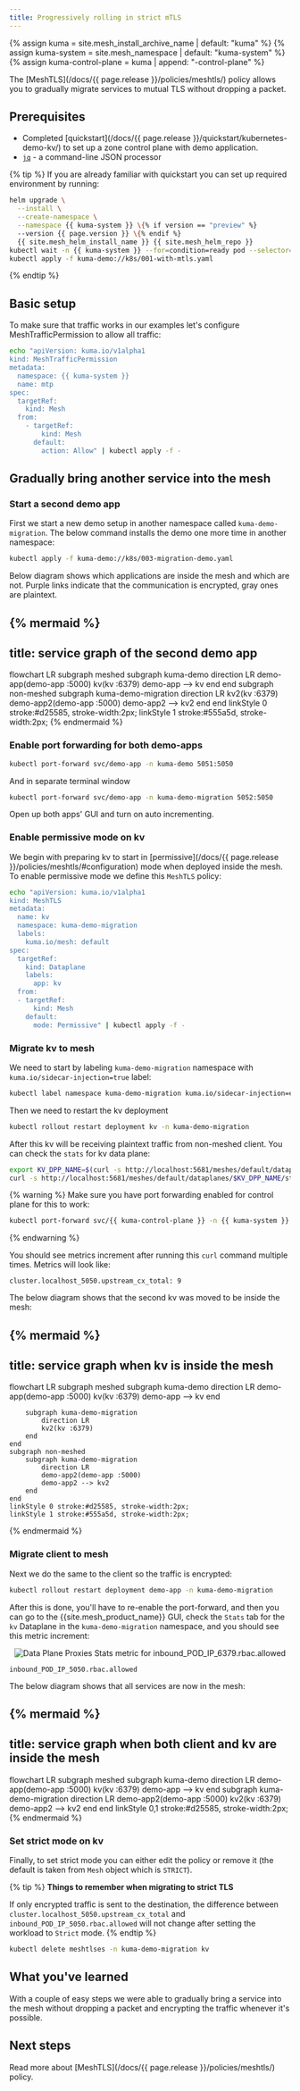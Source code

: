 ```yaml
---
title: Progressively rolling in strict mTLS
---
```


{% assign kuma = site.mesh_install_archive_name | default: "kuma" %}
{% assign kuma-system = site.mesh_namespace | default: "kuma-system" %}
{% assign kuma-control-plane = kuma | append: "-control-plane" %}

The [MeshTLS](/docs/{{ page.release }}/policies/meshtls/) policy allows you to gradually migrate services to mutual TLS without dropping a packet.

## Prerequisites

- Completed [quickstart](/docs/{{ page.release }}/quickstart/kubernetes-demo-kv/) to set up a zone control plane with demo application.
- [`jq`](https://jqlang.github.io/jq/) - a command-line JSON processor

{% tip %}
If you are already familiar with quickstart you can set up required environment by running:

```sh
helm upgrade \
  --install \
  --create-namespace \
  --namespace {{ kuma-system }} \{% if version == "preview" %}
  --version {{ page.version }} \{% endif %}
  {{ site.mesh_helm_install_name }} {{ site.mesh_helm_repo }}
kubectl wait -n {{ kuma-system }} --for=condition=ready pod --selector=app={{ kuma-control-plane }} --timeout=90s
kubectl apply -f kuma-demo://k8s/001-with-mtls.yaml
```
{% endtip %}

## Basic setup

To make sure that traffic works in our examples let's configure MeshTrafficPermission to allow all traffic:

```sh
echo "apiVersion: kuma.io/v1alpha1
kind: MeshTrafficPermission
metadata:
  namespace: {{ kuma-system }}
  name: mtp
spec:
  targetRef:
    kind: Mesh
  from:
    - targetRef:
        kind: Mesh
      default:
        action: Allow" | kubectl apply -f -
```

## Gradually bring another service into the mesh

### Start a second demo app

First we start a new demo setup in another namespace called `kuma-demo-migration`.
The below command installs the demo one more time in another namespace:

```sh
kubectl apply -f kuma-demo://k8s/003-migration-demo.yaml
```

Below diagram shows which applications are inside the mesh and which are not.
Purple links indicate that the communication is encrypted, gray ones are plaintext.

<!-- vale Google.Headings = NO -->
{% mermaid %}
---
title: service graph of the second demo app
---
flowchart LR
    subgraph meshed
        subgraph kuma-demo
            direction LR
            demo-app(demo-app :5000)
            kv(kv :6379)
            demo-app --> kv
        end
    end
    subgraph non-meshed
        subgraph kuma-demo-migration
            direction LR
            kv2(kv :6379)
            demo-app2(demo-app :5000)
            demo-app2 --> kv2
        end
    end
    linkStyle 0 stroke:#d25585, stroke-width:2px;
    linkStyle 1 stroke:#555a5d, stroke-width:2px;
{% endmermaid %}
<!-- vale Google.Headings = YES -->

### Enable port forwarding for both demo-apps

```sh
kubectl port-forward svc/demo-app -n kuma-demo 5051:5050
```

And in separate terminal window

```sh
kubectl port-forward svc/demo-app -n kuma-demo-migration 5052:5050
```

Open up both apps' GUI and turn on auto incrementing.

### Enable permissive mode on kv

We begin with preparing kv to start in [permissive](/docs/{{ page.release }}/policies/meshtls/#configuration) mode when deployed inside the mesh.
To enable permissive mode we define this `MeshTLS` policy:

```sh
echo "apiVersion: kuma.io/v1alpha1
kind: MeshTLS
metadata:
  name: kv
  namespace: kuma-demo-migration
  labels:
    kuma.io/mesh: default
spec:
  targetRef:
    kind: Dataplane
    labels:
      app: kv
  from:
  - targetRef:
      kind: Mesh
    default:
      mode: Permissive" | kubectl apply -f -
```

### Migrate kv to mesh

We need to start by labeling `kuma-demo-migration` namespace with `kuma.io/sidecar-injection=true` label:

```sh
kubectl label namespace kuma-demo-migration kuma.io/sidecar-injection=enabled --overwrite
```

Then we need to restart the kv deployment

```sh
kubectl rollout restart deployment kv -n kuma-demo-migration
```

After this kv will be receiving plaintext traffic from non-meshed client.
You can check the `stats` for kv data plane:

```sh
export KV_DPP_NAME=$(curl -s http://localhost:5681/meshes/default/dataplanes/_overview\?name\=kv | jq -r '.items[0].name')
curl -s http://localhost:5681/meshes/default/dataplanes/$KV_DPP_NAME/stats | grep cluster.localhost_5050.upstream_cx_total
```

{% warning %}
Make sure you have port forwarding enabled for control plane for this to work:
```sh
kubectl port-forward svc/{{ kuma-control-plane }} -n {{ kuma-system }} 5681:5681
```
{% endwarning %}


You should see metrics increment after running this `curl` command multiple times. Metrics will look like:

```
cluster.localhost_5050.upstream_cx_total: 9
```

The below diagram shows that the second kv was moved to be inside the mesh:

<!-- vale Google.Headings = NO -->
{% mermaid %}
---
title: service graph when kv is inside the mesh
---
flowchart LR
    subgraph meshed
        subgraph kuma-demo
            direction LR
            demo-app(demo-app :5000)
            kv(kv :6379)
            demo-app --> kv
        end
        
        subgraph kuma-demo-migration 
            direction LR
            kv2(kv :6379)
        end
    end
    subgraph non-meshed
        subgraph kuma-demo-migration
            direction LR
            demo-app2(demo-app :5000)
            demo-app2 --> kv2
        end
    end
    linkStyle 0 stroke:#d25585, stroke-width:2px;
    linkStyle 1 stroke:#555a5d, stroke-width:2px;
{% endmermaid %}
<!-- vale Google.Headings = YES -->

### Migrate client to mesh

Next we do the same to the client so the traffic is encrypted:

```sh
kubectl rollout restart deployment demo-app -n kuma-demo-migration
```

After this is done, you'll have to re-enable the port-forward, and then you can go to the {{site.mesh_product_name}} GUI, check the `Stats` tab for the `kv` Dataplane in the `kuma-demo-migration` namespace, and you should see this metric increment:

<center>
<img src="/assets/images/guides/meshtls/dp-stats-view3.png" alt="Data Plane Proxies Stats metric for inbound_POD_IP_6379.rbac.allowed"/>
</center>

```
inbound_POD_IP_5050.rbac.allowed
```

The below diagram shows that all services are now in the mesh:

<!-- vale Google.Headings = NO -->
{% mermaid %}
---
title: service graph when both client and kv are inside the mesh
---
flowchart LR
    subgraph meshed
        subgraph kuma-demo
            direction LR
            demo-app(demo-app :5000)
            kv(kv :6379)
            demo-app --> kv
        end
        subgraph kuma-demo-migration
            direction LR
            demo-app2(demo-app :5000)
            kv2(kv :6379)
            demo-app2 --> kv2
        end
    end
    linkStyle 0,1 stroke:#d25585, stroke-width:2px;
{% endmermaid %}
<!-- vale Google.Headings = YES -->

### Set strict mode on kv

Finally, to set strict mode you can either edit the policy or remove it (the default is taken from `Mesh` object which is `STRICT`).

{% tip %}
**Things to remember when migrating to strict TLS**

If only encrypted traffic is sent to the destination, the difference between `cluster.localhost_5050.upstream_cx_total` and `inbound_POD_IP_5050.rbac.allowed` will not change after setting the workload to `Strict` mode.
{% endtip %}

```sh
kubectl delete meshtlses -n kuma-demo-migration kv
```

## What you've learned

With a couple of easy steps we were able to gradually bring a service into the mesh without dropping a packet and encrypting the traffic whenever it's possible.

## Next steps

Read more about [MeshTLS](/docs/{{ page.release }}/policies/meshtls/) policy.
